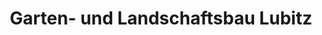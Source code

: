 ---
title: "Garten- und Landschaftsbau Lubitz"
url: /brandenburg-an-der-havel/garten-und-landschaftsbau-lubitz/
shop: Garten-Center
---